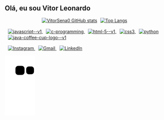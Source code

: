 ## Olá, eu sou Vitor Leonardo

<div style="display: flex; justify-content: center;">

  <a href="https://github.com/VitorSena0/github-readme-stats" style="margin-right: 10px;">
    <img style="width: 120em;" src="https://github-readme-stats.vercel.app/api?username=VitorSena0&show_icons=true&theme=radical&rank_icon=github" alt="VitorSena0 GitHub stats">
  </a>
  
  <a href="https://github.com/VitorSena0/github-readme-stats">
    <img style="width: 120em;" src="https://github-readme-stats.vercel.app/api/top-langs/?username=VitorSena0&langs_count=6&layout=compact&theme=radical" alt="Top Langs">
  </a>
  
</div>



<div style="display: inline_block"><br>
    <a href="https://github.com/VitorSena0/LeaningJSCurse" target="_blank">
    <img style="margin-left: 10px;" align="center" width="48" height="48" src="https://img.icons8.com/color/48/javascript--v1.png" alt="javascript--v1"/>
  </a>
  <a href="https://github.com/VitorSena0/LearningC" target="_blank">
    <img style="margin-left: 10px;" align="center" width="48" height="48" src="https://img.icons8.com/color/48/c-programming.png" alt="c-programming"/>
  </a>
  <a href="#" target="_blank">
    <img style="margin-left: 10px;" align="center" width="48" height="48" src="https://img.icons8.com/color/48/html-5--v1.png" alt="html-5--v1"/>
  </a>
  <a href="#" target="_blank">
    <img style="margin-left: 10px;" align="center" width="48" height="48" src="https://img.icons8.com/fluency/48/css3.png" alt="css3"/>
  </a>
  <a href="#" target="_blank">
    <img style="margin-left: 10px;" align="center" width="48" height="48" src="https://img.icons8.com/fluency/48/python.png" alt="python"/>
  </a>
  <a href="#" target="_blank">
    <img style="margin-left: 10px;" align="center" width="48" height="48" src="https://img.icons8.com/color/48/java-coffee-cup-logo--v1.png" alt="java-coffee-cup-logo--v1"/>
  </a>
</div>

<br>

<div>
  <a href="https://www.instagram.com/vitorsena02/" target="_blank">
    <img style="margin-left: 10px;" src="https://img.shields.io/badge/-Instagram-%23E4405F?style=for-the-badge&logo=instagram&logoColor=white" alt="Instagram">
  </a>
  <a href="mailto:vitor.sena1315@gmail.com">
    <img style="margin-left: 10px;" src="https://img.shields.io/badge/-Gmail-%23333333?style=for-the-badge&logo=gmail&logoColor=white" alt="Gmail">
  </a>
  <a href="https://www.linkedin.com/in/vitor-leonardo-sena-de-lima-80a36722b/" target="_blank">
    <img style="margin-left: 10px;" src="https://img.shields.io/badge/-LinkedIn-%230077B5?style=for-the-badge&logo=linkedin&logoColor=white" alt="LinkedIn">
  </a>

  ![Snake animation](https://github.com/rafaballerini/rafaballerini/blob/output/github-contribution-grid-snake.svg)
</div>


